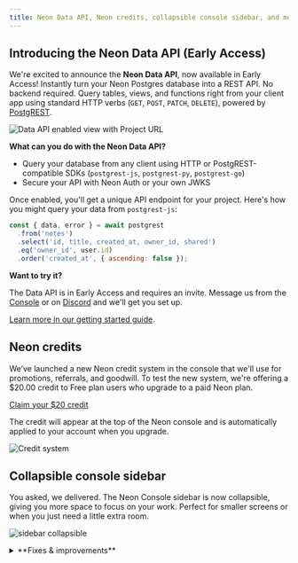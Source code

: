 ```yaml
---
title: Neon Data API, Neon credits, collapsible console sidebar, and more
---
```


## Introducing the Neon Data API (Early Access)

We're excited to announce the **Neon Data API**, now available in Early Access! Instantly turn your Neon Postgres database into a REST API. No backend required. Query tables, views, and functions right from your client app using standard HTTP verbs (`GET`, `POST`, `PATCH`, `DELETE`), powered by [PostgREST](https://postgrest.org).

![Data API enabled view with Project URL](/docs/relnotes/data-api-enabled.png)

**What can you do with the Neon Data API?**

- Query your database from any client using HTTP or PostgREST-compatible SDKs (`postgrest-js`, `postgrest-py`, `postgrest-go`)
- Secure your API with Neon Auth or your own JWKS

Once enabled, you'll get a unique API endpoint for your project. Here's how you might query your data from `postgrest-js`:

```javascript shouldWrap
const { data, error } = await postgrest
  .from('notes')
  .select('id, title, created_at, owner_id, shared')
  .eq('owner_id', user.id)
  .order('created_at', { ascending: false });
```

**Want to try it?**

The Data API is in Early Access and requires an invite. Message us from the [Console](https://console.neon.tech/app/projects?modal=feedback) or on [Discord](https://t.co/kORvEuCUpJ) and we'll get you set up.

[Learn more in our getting started guide](/docs/data-api/get-started).

## Neon credits

We’ve launched a new Neon credit system in the console that we'll use for promotions, referrals, and goodwill. To test the new system, we're offering a $20.00 credit to Free plan users who upgrade to a paid Neon plan.

[Claim your $20 credit](https://fyi.neon.tech/chglogcreds)

The credit will appear at the top of the Neon console and is automatically applied to your account when you upgrade.

![Credit system](/docs/relnotes/credit_system.png)

## Collapsible console sidebar

You asked, we delivered. The Neon Console sidebar is now collapsible, giving you more space to focus on your work. Perfect for smaller screens or when you just need a little extra room.

![sidebar collapsible](/docs/relnotes/collapsible_sidebar.png)

<details>

<summary>**Fixes & improvements**</summary>

- **Neon MCP Server**

  - We added a new MCP client authentication request dialog to the remote Neon MCP Server that displays the MCP client's name, website, and redirect URIs before authentication begins. The approvals are saved for subsequent authentication requests.

- **Private Networking**

  - We fixed an issue that prevented some Private Networking users from using Private DNS.

- **Neon Console**

  - We updated the **Create project** modal launched from the **New Project** button on the Projects page to use the newer modal used elsewhere in the console.
  - The new **Backup & Restore** page (available to [Early Access](/docs/introduction/early-access) users) which supports snapshots can now be enabled via a toggle. The toggle lets you switch back and forth between the new **Backup & Restore** page and the current **Restore** page. To learn more, see [Backup & Restore](/docs/guides/backup-restore).

    ![backup & restore toggle](/docs/relnotes/backup_restore_toggle.png)

  - We added support for transferring multiple projects from one organization to another.

    ![multiple project transfer](/docs/relnotes/multiple_project_transfer.png)

- **Neon API**

  - The [Retrieve project consumption metrics](https://api-docs.neon.tech/reference/getconsumptionhistoryperproject) API now returns a `logical_size_bytes_hour` value, which is the logical data size consumed on an hourly basis.

- **Drizzle Studio update**

  - The Drizzle Studio integration that powers the **Tables** page in the Neon Console has been updated to version 1.0.21. For the latest improvements and fixes, see the [Neon Drizzle Studio Integration Changelog](https://github.com/neondatabase/neon-drizzle-studio-changelog/blob/main/CHANGELOG.md).

- **Fixes**

  - Fixed an issue that caused an `Org not found` error to be displayed in the Neon Console immediately after creating a new org.

</details>
